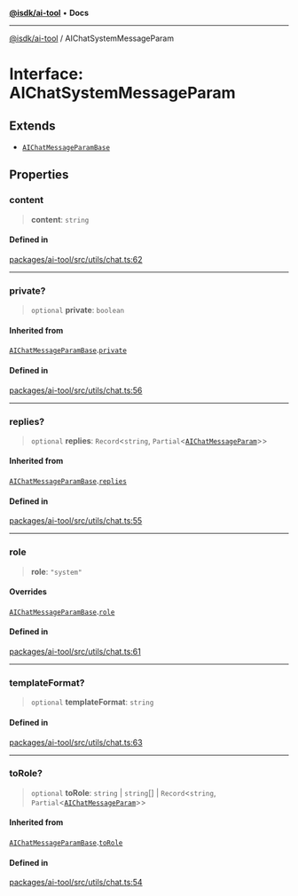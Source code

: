 [**@isdk/ai-tool**](../README.md) • **Docs**

***

[@isdk/ai-tool](../globals.md) / AIChatSystemMessageParam

# Interface: AIChatSystemMessageParam

## Extends

- [`AIChatMessageParamBase`](AIChatMessageParamBase.md)

## Properties

### content

> **content**: `string`

#### Defined in

[packages/ai-tool/src/utils/chat.ts:62](https://github.com/isdk/ai-tool.js/blob/e324043799402aa2caa41711a9168487ab85c166/src/utils/chat.ts#L62)

***

### private?

> `optional` **private**: `boolean`

#### Inherited from

[`AIChatMessageParamBase`](AIChatMessageParamBase.md).[`private`](AIChatMessageParamBase.md#private)

#### Defined in

[packages/ai-tool/src/utils/chat.ts:56](https://github.com/isdk/ai-tool.js/blob/e324043799402aa2caa41711a9168487ab85c166/src/utils/chat.ts#L56)

***

### replies?

> `optional` **replies**: `Record`\<`string`, `Partial`\<[`AIChatMessageParam`](../type-aliases/AIChatMessageParam.md)\>\>

#### Inherited from

[`AIChatMessageParamBase`](AIChatMessageParamBase.md).[`replies`](AIChatMessageParamBase.md#replies)

#### Defined in

[packages/ai-tool/src/utils/chat.ts:55](https://github.com/isdk/ai-tool.js/blob/e324043799402aa2caa41711a9168487ab85c166/src/utils/chat.ts#L55)

***

### role

> **role**: `"system"`

#### Overrides

[`AIChatMessageParamBase`](AIChatMessageParamBase.md).[`role`](AIChatMessageParamBase.md#role)

#### Defined in

[packages/ai-tool/src/utils/chat.ts:61](https://github.com/isdk/ai-tool.js/blob/e324043799402aa2caa41711a9168487ab85c166/src/utils/chat.ts#L61)

***

### templateFormat?

> `optional` **templateFormat**: `string`

#### Defined in

[packages/ai-tool/src/utils/chat.ts:63](https://github.com/isdk/ai-tool.js/blob/e324043799402aa2caa41711a9168487ab85c166/src/utils/chat.ts#L63)

***

### toRole?

> `optional` **toRole**: `string` \| `string`[] \| `Record`\<`string`, `Partial`\<[`AIChatMessageParam`](../type-aliases/AIChatMessageParam.md)\>\>

#### Inherited from

[`AIChatMessageParamBase`](AIChatMessageParamBase.md).[`toRole`](AIChatMessageParamBase.md#torole)

#### Defined in

[packages/ai-tool/src/utils/chat.ts:54](https://github.com/isdk/ai-tool.js/blob/e324043799402aa2caa41711a9168487ab85c166/src/utils/chat.ts#L54)

